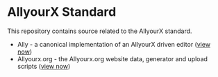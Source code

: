 # AllyourX Standard

This repository contains source related to the AllyourX standard. 

* Ally - a canonical implementation of an AllyourX driven editor ([view now](allyourx/tree/master/ally/#readme))
* Allyourx.org - the Allyourx.org website data, generator and upload scripts ([view now](allyourx/tree/master/allyourx.org/#readme))
